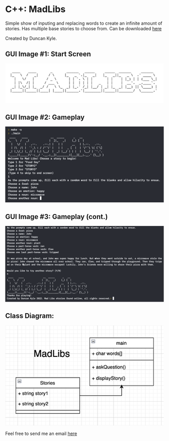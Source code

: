 # C++: MadLibs
Simple show of inputing and replacing words to create an infinite amount of stories. Has multiple base stories to choose from. Can be downloaded [here](/apps/MadLibs.zip)

Created by Duncan Kyle.

## GUI Image #1: Start Screen
![MadLibs Start Screen](/images/MLstart.png)

## GUI Image #2: Gameplay
![MadLibs Gameplay](/images/MLgame1.png)

## GUI Image #3: Gameplay (cont.)
![MadLibs Gameplay2](/images/MLgame2.png)

## Class Diagram:
![MadLibs Class Diagram](/images/MLclass.png)

Feel free to send me an email [here](mailto:real.duncpunc@gmail.com?subject=[GitHub])
